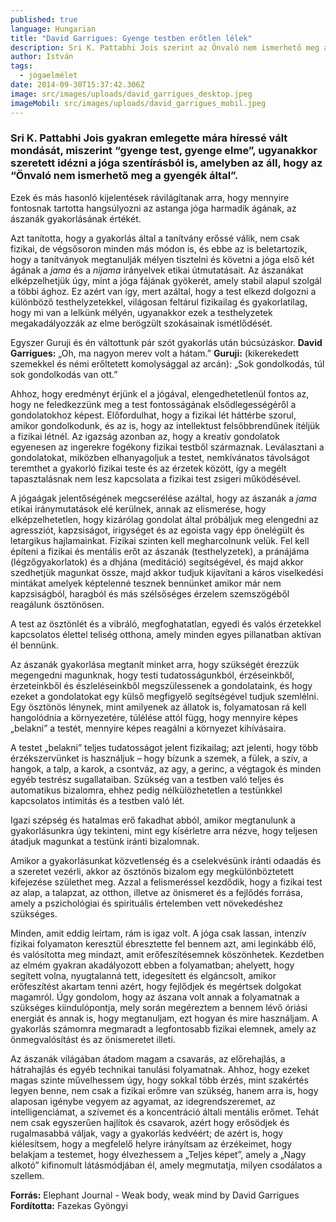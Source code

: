```yaml
---
published: true
language: Hungarian
title: "David Garrigues: Gyenge testben erőtlen lélek"
description: Sri K. Pattabhi Jois szerint az Önvaló nem ismerhető meg a gyengék által
author: István
tags:
  - jógaelmélet
date: 2014-09-30T15:37:42.306Z
image: src/images/uploads/david_garrigues_desktop.jpeg
imageMobil: src/images/uploads/david_garrigues_mobil.jpeg
---
```


### Sri K. Pattabhi Jois gyakran emlegette mára híressé vált mondását, miszerint “gyenge test, gyenge elme”, ugyanakkor szeretett idézni a jóga szentírásból is, amelyben az áll, hogy az “Önvaló nem ismerhető meg a gyengék által”.

Ezek és más hasonló kijelentések rávilágítanak arra, hogy mennyire fontosnak tartotta hangsúlyozni az astanga jóga
harmadik ágának, az ászanák gyakorlásának értékét.

Azt tanította, hogy a gyakorlás által a tanítvány erőssé válik, nem csak fizikai, de végsősoron minden más módon is, és
ebbe az is beletartozik, hogy a tanítványok megtanulják mélyen tisztelni és követni a jóga első két ágának a _jama_ és a
_nijama_ irányelvek etikai útmutatásait. Az ászanákat elképzelhetjük úgy, mint a jóga fájának gyökerét, amely stabil
alapul szolgál a többi ághoz. Ez azért van így, mert azáltal, hogy a test elkezd dolgozni a különböző testhelyzetekkel,
világosan feltárul fizikailag és gyakorlatilag, hogy mi van a lelkünk mélyén, ugyanakkor ezek a testhelyzetek
megakadályozzák az elme berögzült szokásainak ismétlődését.

Egyszer Guruji és én váltottunk pár szót gyakorlás után búcsúzáskor. **David Garrigues:** „Oh, ma nagyon merev volt a
hátam.” **Guruji:** (kikerekedett szemekkel és némi erőltetett komolysággal az arcán): „Sok gondolkodás, túl sok
gondolkodás van ott.”

Ahhoz, hogy eredményt érjünk el a jógával, elengedhetetlenül fontos az, hogy ne feledkezzünk meg a test fontosságának
elsődlegességéről a gondolatokhoz képest. Előfordulhat, hogy a fizikai lét háttérbe szorul, amikor gondolkodunk, és az
is, hogy az intellektust felsőbbrendűnek ítéljük a fizikai létnél. Az igazság azonban az, hogy a kreatív gondolatok
egyenesen az ingerekre fogékony fizikai testből származnak. Leválasztani a gondolatokat, miközben elhanyagoljuk a
testet, nemkívánatos távolságot teremthet a gyakorló fizikai teste és az érzetek között, így a megélt tapasztalásnak nem
lesz kapcsolata a fizikai test zsigeri működésével.

A jógaágak jelentőségének megcserélése azáltal, hogy az ászanák a _jama_ etikai iránymutatások elé kerülnek, annak az
elismerése, hogy elképzelhetetlen, hogy kizárólag gondolat által próbáljuk meg elengedni az agressziót, kapzsiságot,
irigységet és az egoista vagy épp önelégült és letargikus hajlamainkat. Fizikai szinten kell megharcolnunk velük. Fel
kell építeni a fizikai és mentális erőt az ászanák (testhelyzetek), a pránájáma (légzőgyakorlatok) és a dhjána
(meditáció) segítségével, és majd akkor szedhetjük magunkat össze, majd akkor tudjuk kijavítani a káros viselkedési
mintákat amelyek képtelenné tesznek bennünket amikor már nem kapzsiságból, haragból és más szélsőséges érzelem
szemszögéből reagálunk ösztönösen.

A test az ösztönlét és a vibráló, megfoghatatlan, egyedi és valós érzetekkel kapcsolatos élettel teliség otthona, amely
minden egyes pillanatban aktívan él bennünk.

Az ászanák gyakorlása megtanít minket arra, hogy szükségét érezzük megengedni magunknak, hogy testi tudatosságunkból,
érzéseinkből, érzeteinkből és észleléseinkből megszülessenek a gondolataink, és hogy ezeket a gondolatokat egy külső
megfigyelő segítségével tudjuk szemlélni. Egy ösztönös lénynek, mint amilyenek az állatok is, folyamatosan rá kell
hangolódnia a környezetére, túlélése attól függ, hogy mennyire képes „belakni” a testét, mennyire képes reagálni a
környezet kihívásaira.

A testet „belakni” teljes tudatosságot jelent fizikailag; azt jelenti, hogy több érzékszervünket is használjuk – hogy
bízunk a szemek, a fülek, a szív, a hangok, a talp, a karok, a csontváz, az agy, a gerinc, a végtagok és minden egyéb
testrész sugallataiban. Szükség van a testben való teljes és automatikus bizalomra, ehhez pedig nélkülözhetetlen a
testünkkel kapcsolatos intimitás és a testben való lét.

Igazi szépség és hatalmas erő fakadhat abból, amikor megtanulunk a gyakorlásunkra úgy tekinteni, mint egy kísérletre
arra nézve, hogy teljesen átadjuk magunkat a testünk iránti bizalomnak.

Amikor a gyakorlásunkat közvetlenség és a cselekvésünk iránti odaadás és a szeretet vezérli, akkor az ösztönös bizalom
egy megkülönböztetett kifejezése születhet meg. Azzal a felismeréssel kezdődik, hogy a fizikai test az alap, a talapzat,
az otthon, illetve az önismeret és a fejlődés forrása, amely a pszichológiai és spirituális értelemben vett növekedéshez
szükséges.

Minden, amit eddig leírtam, rám is igaz volt. A jóga csak lassan, intenzív fizikai folyamaton keresztül ébresztette fel
bennem azt, ami leginkább élő, és valósította meg mindazt, amit erőfeszítésemnek köszönhetek. Kezdetben az elmém gyakran
akadályozott ebben a folyamatban; ahelyett, hogy segített volna, nyugtalanná tett, idegesített és elgáncsolt, amikor
erőfeszítést akartam tenni azért, hogy fejlődjek és megértsek dolgokat magamról. Úgy gondolom, hogy az ászana volt annak
a folyamatnak a szükséges kiindulópontja, mely során megéreztem a bennem lévő óriási energiát és annak is, hogy
megtanuljam, ezt hogyan és mire használjam. A gyakorlás számomra megmaradt a legfontosabb fizikai elemnek, amely az
önmegvalósítást és az önismeretet illeti.

Az ászanák világában átadom magam a csavarás, az előrehajlás, a hátrahajlás és egyéb technikai tanulási folyamatnak.
Ahhoz, hogy ezeket magas szinte művelhessem úgy, hogy sokkal több érzés, mint szakértés legyen benne, nem csak a fizikai
erőmre van szükség, hanem arra is, hogy alaposan igénybe vegyem az agyamat, az idegrendszeremet, az intelligenciámat, a
szívemet és a koncentráció általi mentális erőmet. Tehát nem csak egyszerűen hajlítok és csavarok, azért hogy erősödjek
és rugalmasabbá váljak, vagy a gyakorlás kedvéért; de azért is, hogy kiélesítsem, hogy a megfelelő helyre irányítsam az
érzékeimet, hogy belakjam a testemet, hogy élvezhessem a „Teljes képet”, amely a „Nagy alkotó” kifinomult látásmódjában
él, amely megmutatja, milyen csodálatos a szellem.

**Forrás:** Elephant Journal - Weak body, weak mind by David Garrigues **Fordította:** Fazekas Gyöngyi
